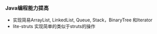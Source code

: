 ### Java编程能力提高
* 实现简易ArrayList, LinkedList, Queue, Stack，BinaryTree 和Iterator
* lite-struts  实现简单的类似于struts的操作